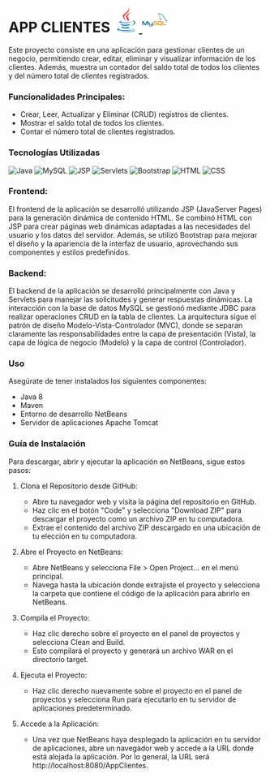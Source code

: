# APP CLIENTES  <a href="https://www.java.com" target="_blank" rel="noreferrer"> <img src="https://raw.githubusercontent.com/devicons/devicon/master/icons/java/java-original.svg" alt="java" width="50" height="50"/> </a> <a href="https://www.mysql.com/" target="_blank" rel="noreferrer"> <img src="https://raw.githubusercontent.com/devicons/devicon/master/icons/mysql/mysql-original-wordmark.svg" alt="mysql" width="50" height="50"/> </a> 

<p>Este proyecto consiste en una aplicación para gestionar clientes de un negocio, permitiendo crear, editar, eliminar y visualizar información de los clientes. Además, muestra un contador del saldo total de todos los clientes y del número total de clientes registrados.</p>

### Funcionalidades Principales:

- Crear, Leer, Actualizar y Eliminar (CRUD) registros de clientes.
- Mostrar el saldo total de todos los clientes.
- Contar el número total de clientes registrados.

### Tecnologías Utilizadas

![Java](https://img.shields.io/badge/-Java-007396?style=flat&logo=java)
![MySQL](https://img.shields.io/badge/-MySQL-4479A1?style=flat&logo=mysql&logoColor=white)
![JSP](https://img.shields.io/badge/-JSP-00599C?style=flat&logo=jsp)
![Servlets](https://img.shields.io/badge/-Servlets-007396?style=flat&logo=java)
![Bootstrap](https://img.shields.io/badge/-Bootstrap-563D7C?style=flat&logo=bootstrap)
![HTML](https://img.shields.io/badge/-HTML-E34F26?style=flat&logo=html5&logoColor=white)
![CSS](https://img.shields.io/badge/-CSS-1572B6?style=flat&logo=css3)

### Frontend:

El frontend de la aplicación se desarrolló utilizando JSP (JavaServer Pages) para la generación dinámica de contenido HTML. Se combinó HTML con JSP para crear páginas web dinámicas adaptadas a las necesidades del usuario y los datos del servidor. Además, se utilizó Bootstrap para mejorar el diseño y la apariencia de la interfaz de usuario, aprovechando sus componentes y estilos predefinidos.

### Backend:

El backend de la aplicación se desarrolló principalmente con Java y Servlets para manejar las solicitudes y generar respuestas dinámicas. La interacción con la base de datos MySQL se gestionó mediante JDBC para realizar operaciones CRUD en la tabla de clientes. La arquitectura sigue el patrón de diseño Modelo-Vista-Controlador (MVC), donde se separan claramente las responsabilidades entre la capa de presentación (Vista), la capa de lógica de negocio (Modelo) y la capa de control (Controlador).

### Uso

Asegúrate de tener instalados los siguientes componentes:
- Java 8
- Maven
- Entorno de desarrollo NetBeans
- Servidor de aplicaciones Apache Tomcat

### Guía de Instalación

Para descargar, abrir y ejecutar la aplicación en NetBeans, sigue estos pasos:

1. Clona el Repositorio desde GitHub:
   - Abre tu navegador web y visita la página del repositorio en GitHub.
   - Haz clic en el botón "Code" y selecciona "Download ZIP" para descargar el proyecto como un archivo ZIP en tu computadora.
   - Extrae el contenido del archivo ZIP descargado en una ubicación de tu elección en tu computadora.

2. Abre el Proyecto en NetBeans:
   - Abre NetBeans y selecciona File > Open Project... en el menú principal.
   - Navega hasta la ubicación donde extrajiste el proyecto y selecciona la carpeta que contiene el código de la aplicación para abrirlo en NetBeans.

3. Compila el Proyecto:
   - Haz clic derecho sobre el proyecto en el panel de proyectos y selecciona Clean and Build.
   - Esto compilará el proyecto y generará un archivo WAR en el directorio target.

4. Ejecuta el Proyecto:
   - Haz clic derecho nuevamente sobre el proyecto en el panel de proyectos y selecciona Run para ejecutarlo en tu servidor de aplicaciones predeterminado.

5. Accede a la Aplicación:
   - Una vez que NetBeans haya desplegado la aplicación en tu servidor de aplicaciones, abre un navegador web y accede a la URL donde está alojada la aplicación. Por lo general, la URL será http://localhost:8080/AppClientes.

